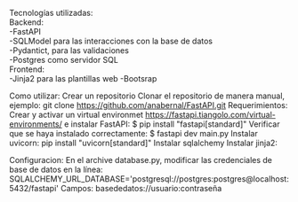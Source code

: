 Tecnologías utilizadas:  
Backend:    
    -FastAPI  
    -SQLModel para las interacciones  con la base de datos  
    -Pydantict, para las validaciones  
    -Postgres como servidor SQL  
Frontend:  
    -Jinja2 para las plantillas web
    -Bootsrap


Como utilizar:
Crear un repositorio
Clonar el repositorio de manera manual, ejemplo:
git clone https://github.com/anabernal/FastAPI.git
Requerimientos:
Crear y activar un virtual environmet https://fastapi.tiangolo.com/virtual-environments/ e instalar FastAPI:
$ pip install "fastapi[standard]"
Verificar que se haya instalado correctamente:
$ fastapi dev main.py
Instalar uvicorn:
pip install "uvicorn[standard]"
Instalar sqlalchemy
Instalar jinja2:




Configuracion:
En el archive database.py, modificar las credenciales de base de datos en la línea:
SQLALCHEMY_URL_DATABASE='postgresql://postgres:postgres@localhost:5432/fastapi'
Campos: basededatos://usuario:contraseña



